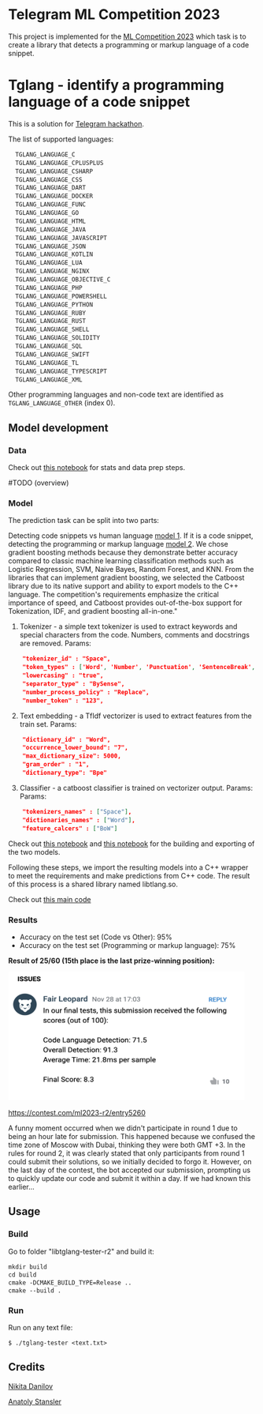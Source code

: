 # Telegram ML Competition 2023

This project is implemented for the [ML Competition 2023](https://contest.com/docs/ML-Competition-2023-r2) which task is to create a library that detects a programming or markup language of a code snippet.

# Tglang - identify a programming language of a code snippet

This is a solution for [Telegram hackathon](https://contest.com/docs/ML-Competition-2023-r2).

The list of supported languages:
```markdown
  TGLANG_LANGUAGE_C
  TGLANG_LANGUAGE_CPLUSPLUS
  TGLANG_LANGUAGE_CSHARP
  TGLANG_LANGUAGE_CSS
  TGLANG_LANGUAGE_DART
  TGLANG_LANGUAGE_DOCKER
  TGLANG_LANGUAGE_FUNC
  TGLANG_LANGUAGE_GO
  TGLANG_LANGUAGE_HTML
  TGLANG_LANGUAGE_JAVA
  TGLANG_LANGUAGE_JAVASCRIPT
  TGLANG_LANGUAGE_JSON
  TGLANG_LANGUAGE_KOTLIN
  TGLANG_LANGUAGE_LUA
  TGLANG_LANGUAGE_NGINX
  TGLANG_LANGUAGE_OBJECTIVE_C
  TGLANG_LANGUAGE_PHP
  TGLANG_LANGUAGE_POWERSHELL
  TGLANG_LANGUAGE_PYTHON
  TGLANG_LANGUAGE_RUBY
  TGLANG_LANGUAGE_RUST
  TGLANG_LANGUAGE_SHELL
  TGLANG_LANGUAGE_SOLIDITY
  TGLANG_LANGUAGE_SQL
  TGLANG_LANGUAGE_SWIFT
  TGLANG_LANGUAGE_TL
  TGLANG_LANGUAGE_TYPESCRIPT
  TGLANG_LANGUAGE_XML
```

Other programming languages and non-code text are identified
as `TGLANG_LANGUAGE_OTHER` (index 0).

## Model development

### Data

Check out [this notebook](*)
for stats and data prep steps.

#TODO
(overview)


### Model

The prediction task can be split into two parts:

Detecting code snippets vs human language [model 1](resources/v1_code_vs_other_depth11_vocab15000.cbm).
If it is a code snippet, detecting the programming or markup language [model 2](resources/v1_languages_depth9_vocab5000.cbm).
We chose gradient boosting methods because they demonstrate better accuracy compared to classic machine learning classification methods such as Logistic Regression, SVM, Naive Bayes, Random Forest, and KNN. From the libraries that can implement gradient boosting, we selected the Catboost library due to its native support and ability to export models to the C++ language. The competition's requirements emphasize the critical importance of speed, and Catboost provides out-of-the-box support for Tokenization, IDF, and gradient boosting all-in-one."



1. Tokenizer - a simple text tokenizer is used to extract
keywords and special characters from the code. Numbers,
comments and docstrings are removed. Params:
```json
    "tokenizer_id" : "Space",
    "token_types" : ['Word', 'Number', 'Punctuation', 'SentenceBreak', 'ParagraphBreak', 'Unknown'],
    "lowercasing" : "true",
    "separator_type" : "BySense",
    "number_process_policy" : "Replace",
    "number_token" : "123",
```
2. Text embedding - a TfIdf vectorizer is used to extract
features from the train set. Params:
```json
    "dictionary_id" : "Word",
    "occurrence_lower_bound": "7",
    "max_dictionary_size": 5000,
    "gram_order" : "1",
    "dictionary_type": "Bpe"
```
3. Classifier - a catboost classifier is trained on 
vectorizer output. Params:
Params:
```json
    "tokenizers_names" : ["Space"],
    "dictionaries_names" : ["Word"],
    "feature_calcers" : ["BoW"]
```

Check out [this notebook](src/Classification-Trees-Code-VS-NoCode.ipynb)
and [this notebook](src/Classification-Trees-Code-Languages.ipynb)
for the building and exporting of the two models.


Following these steps, we import the resulting models into a C++ wrapper to meet the requirements and make predictions from C++ code.
The result of this process is a shared library named libtlang.so.

Check out [this main code](src/tglang.cpp)

### Results

- Accuracy on the test set (Code vs Other): 95% 
- Accuracy on the test set (Programming or markup language): 75%

**Result of 25/60 (15th place is the last prize-winning position):**

<p float="left"><img src="resources/results.png" height="260" width="480"></p>

https://contest.com/ml2023-r2/entry5260

A funny moment occurred when we didn't participate in round 1 due to being an hour late for submission. This happened because we confused the time zone of Moscow with Dubai, thinking they were both GMT +3. In the rules for round 2, it was clearly stated that only participants from round 1 could submit their solutions, so we initially decided to forgo it. However, on the last day of the contest, the bot accepted our submission, prompting us to quickly update our code and submit it within a day. If we had known this earlier...


## Usage

### Build 


Go to folder "libtglang-tester-r2" and build it:
```shell
mkdir build
cd build
cmake -DCMAKE_BUILD_TYPE=Release ..
cmake --build .
```

### Run

Run on any text file:
```shell
$ ./tglang-tester <text.txt>
```

## Credits
[Nikita Danilov](https://github.com/dankin96)

[Anatoly Stansler](https://github.com/anatolystansler)
